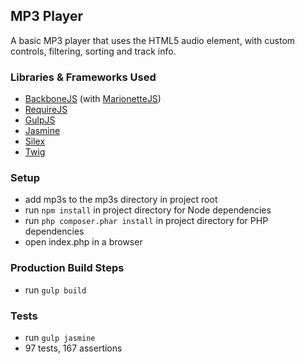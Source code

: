 ## MP3 Player

A basic MP3 player that uses the HTML5 audio element, with custom controls, filtering, sorting and track info.

### Libraries & Frameworks Used

* [BackboneJS](http://backbonejs.org/) (with [MarionetteJS](http://marionettejs.com/))
* [RequireJS](http://requirejs.org/)
* [GulpJS](http://gulpjs.com/)
* [Jasmine](http://pivotal.github.io/jasmine/)
* [Silex](http://silex.sensiolabs.org/)
* [Twig](http://twig.sensiolabs.org/)

### Setup

* add mp3s to the mp3s directory in project root
* run `npm install` in project directory for Node dependencies
* run `php composer.phar install` in project directory for PHP dependencies
* open index.php in a browser

### Production Build Steps

* run `gulp build`

### Tests

* run `gulp jasmine`
* 97 tests, 167 assertions